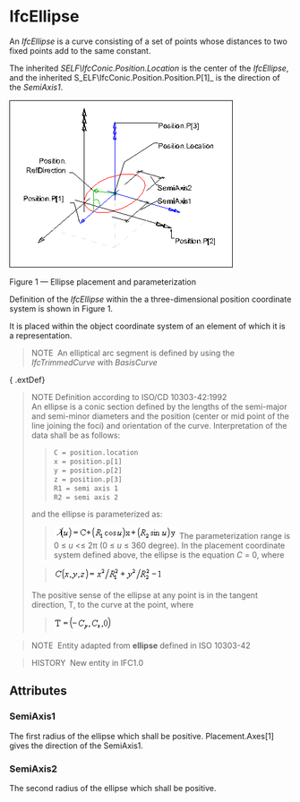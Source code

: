 # IfcEllipse

An _IfcEllipse_ is a curve consisting of a set of points whose distances to two fixed points add to the same constant.

The inherited _SELF\IfcConic.Position.Location_ is the center of the _IfcEllipse_, and the inherited S_ELF\IfcConic.Position.Position.P[1]_ is the direction of the _SemiAxis1_.

![ellipse](../../../../figures/ifcellipse-layout1.gif)

Figure 1 &mdash; Ellipse placement and parameterization

Definition of the <em>IfcEllipse</em> within the a three-dimensional position coordinate system is shown in Figure 1.

It is placed within the object coordinate system of an element of which it is a
representation.

> NOTE&nbsp; An elliptical arc segment is defined by using the _IfcTrimmedCurve_ with _BasisCurve_

{ .extDef}
> NOTE Definition according to ISO/CD 10303-42:1992  
> An ellipse is a conic section defined by the lengths of the semi-major and semi-minor diameters and the position (center or mid point of the line joining the foci) and orientation of the curve. Interpretation of the data shall be as follows:
> 
>> 
>> ```
>> C = position.location  
>> x = position.p[1]  
>> y = position.p[2]  
>> z = position.p[3]  
>> R1 = semi axis 1  
>> R2 = semi axis 2
>> ```
> and the ellipse is parameterized as:
> 
>> ![formula](../../../../figures/ifcellipse-math1.gif)
> The parameterization range is 0 &le; _u_ <&le; 2&pi; (0 &le; _u_ &le; 360 degree). In the placement coordinate system defined above, the ellipse is the equation _C_ = 0, where
> 
>> ![formula](../../../../figures/ifcellipse-math2.gif)
>>
> The positive sense of the ellipse at any point is in the tangent direction, T, to the curve at the point, where
> 
>> ![formula](../../../../figures/ifcellipse-math3.gif)
>>


> 
> NOTE&nbsp; Entity adapted from **ellipse** defined in ISO 10303-42

> HISTORY&nbsp; New entity in IFC1.0

## Attributes

### SemiAxis1
The first radius of the ellipse which shall be positive. Placement.Axes[1] gives the direction of the SemiAxis1.

### SemiAxis2
The second radius of the ellipse which shall be positive.

